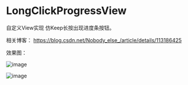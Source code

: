 # LongClickProgressView
自定义View实现 仿Keep长按出现进度条按钮。

相关博客：
https://blog.csdn.net/Nobody_else_/article/details/113186425


效果图：

![image](https://img-blog.csdnimg.cn/202102051804177.gif)

![image](https://img-blog.csdnimg.cn/20210205182515598.gif)
